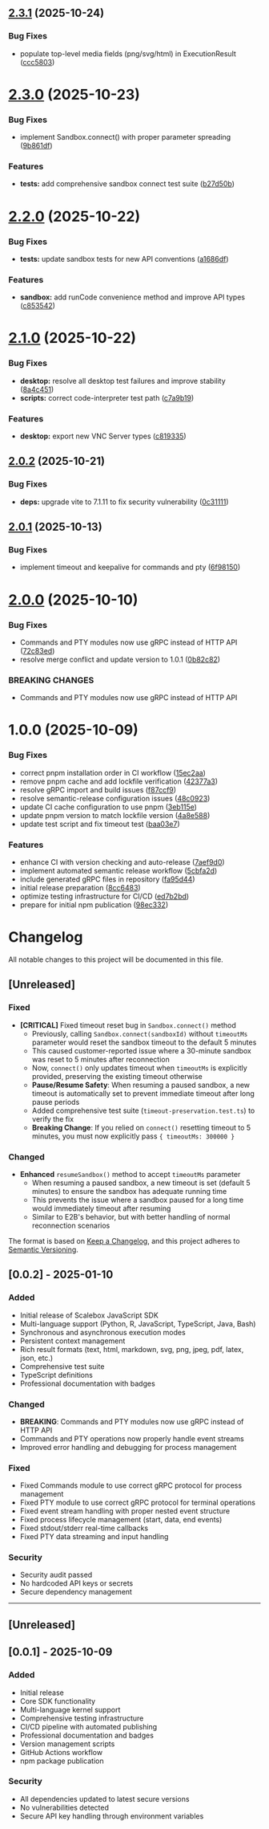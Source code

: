 ## [2.3.1](https://github.com/scalebox-dev/scalebox-sdk-js/compare/v2.3.0...v2.3.1) (2025-10-24)


### Bug Fixes

* populate top-level media fields (png/svg/html) in ExecutionResult ([ccc5803](https://github.com/scalebox-dev/scalebox-sdk-js/commit/ccc5803fc0fb8c79d72f097038ee19eacad8d49f))

# [2.3.0](https://github.com/scalebox-dev/scalebox-sdk-js/compare/v2.2.0...v2.3.0) (2025-10-23)


### Bug Fixes

* implement Sandbox.connect() with proper parameter spreading ([9b861df](https://github.com/scalebox-dev/scalebox-sdk-js/commit/9b861df366469554dadf9f9152817fa348636c48))


### Features

* **tests:** add comprehensive sandbox connect test suite ([b27d50b](https://github.com/scalebox-dev/scalebox-sdk-js/commit/b27d50b7227168af3e3ca7c761b849c848a0455c))

# [2.2.0](https://github.com/scalebox-dev/scalebox-sdk-js/compare/v2.1.0...v2.2.0) (2025-10-22)


### Bug Fixes

* **tests:** update sandbox tests for new API conventions ([a1686df](https://github.com/scalebox-dev/scalebox-sdk-js/commit/a1686dfb99dd27169048863d0f09409408c3ea24))


### Features

* **sandbox:** add runCode convenience method and improve API types ([c853542](https://github.com/scalebox-dev/scalebox-sdk-js/commit/c853542881a1676785f5f9073a3426f36b6e2cb9))

# [2.1.0](https://github.com/scalebox-dev/scalebox-sdk-js/compare/v2.0.2...v2.1.0) (2025-10-22)


### Bug Fixes

* **desktop:** resolve all desktop test failures and improve stability ([8a4c451](https://github.com/scalebox-dev/scalebox-sdk-js/commit/8a4c4516cb7371c11c6516b8d3af48b4476c7c4b))
* **scripts:** correct code-interpreter test path ([c7a9b19](https://github.com/scalebox-dev/scalebox-sdk-js/commit/c7a9b196170f07a45a9ad200768fb4d651c29450))


### Features

* **desktop:** export new VNC Server types ([c819335](https://github.com/scalebox-dev/scalebox-sdk-js/commit/c819335e8764e2b4d80783215733b496586c60bd))

## [2.0.2](https://github.com/scalebox-dev/scalebox-sdk-js/compare/v2.0.1...v2.0.2) (2025-10-21)


### Bug Fixes

* **deps:** upgrade vite to 7.1.11 to fix security vulnerability ([0c31111](https://github.com/scalebox-dev/scalebox-sdk-js/commit/0c31111fd37b7a842597dd5a9216156d668420ed))

## [2.0.1](https://github.com/scalebox-dev/scalebox-sdk-js/compare/v2.0.0...v2.0.1) (2025-10-13)


### Bug Fixes

* implement timeout and keepalive for commands and pty ([6f98150](https://github.com/scalebox-dev/scalebox-sdk-js/commit/6f98150687b66db83c215dab158181612d269023))

# [2.0.0](https://github.com/scalebox-dev/scalebox-sdk-js/compare/v1.0.0...v2.0.0) (2025-10-10)


### Bug Fixes

* Commands and PTY modules now use gRPC instead of HTTP API ([72c83ed](https://github.com/scalebox-dev/scalebox-sdk-js/commit/72c83ed87d87ce2260faeabbb03f1ea86f181ebb))
* resolve merge conflict and update version to 1.0.1 ([0b82c82](https://github.com/scalebox-dev/scalebox-sdk-js/commit/0b82c82fc6a9d4db38b385bd95431703ac39c69f))


### BREAKING CHANGES

* Commands and PTY modules now use gRPC instead of HTTP API

# 1.0.0 (2025-10-09)


### Bug Fixes

* correct pnpm installation order in CI workflow ([15ec2aa](https://github.com/scalebox-dev/scalebox-sdk-js/commit/15ec2aaf60118f6882bbcc1b3f701360bcac86fb))
* remove pnpm cache and add lockfile verification ([42377a3](https://github.com/scalebox-dev/scalebox-sdk-js/commit/42377a30121d668cfbd35b9f037b9069cc2ed5fc))
* resolve gRPC import and build issues ([f87ccf9](https://github.com/scalebox-dev/scalebox-sdk-js/commit/f87ccf9c6bf89bad1166129771833e3328359e18))
* resolve semantic-release configuration issues ([48c0923](https://github.com/scalebox-dev/scalebox-sdk-js/commit/48c0923ef4a9afd2c6dff72614c3d8c88c7b187a))
* update CI cache configuration to use pnpm ([3eb115e](https://github.com/scalebox-dev/scalebox-sdk-js/commit/3eb115ed8ca490a2f853a21fbe2441a6ca66bba2))
* update pnpm version to match lockfile version ([4a8e588](https://github.com/scalebox-dev/scalebox-sdk-js/commit/4a8e588772c4f457130778bc8463c80eb4f67125))
* update test script and fix timeout test ([baa03e7](https://github.com/scalebox-dev/scalebox-sdk-js/commit/baa03e720ad53b2008ac1f9381b9aaf5271b0730))


### Features

* enhance CI with version checking and auto-release ([7aef9d0](https://github.com/scalebox-dev/scalebox-sdk-js/commit/7aef9d04e25f3563062ff55672f4769da4261e97))
* implement automated semantic release workflow ([5cbfa2d](https://github.com/scalebox-dev/scalebox-sdk-js/commit/5cbfa2d087b9076412a9332bd5366c93d350a3d4))
* include generated gRPC files in repository ([fa95d44](https://github.com/scalebox-dev/scalebox-sdk-js/commit/fa95d44b557b67b391fb3b76e2ade6ec946ef192))
* initial release preparation ([8cc6483](https://github.com/scalebox-dev/scalebox-sdk-js/commit/8cc6483ac3e2914ae5c65a466e5ccdb446c40bfe))
* optimize testing infrastructure for CI/CD ([ed7b2bd](https://github.com/scalebox-dev/scalebox-sdk-js/commit/ed7b2bd381f1ff5fc2ed09077806bb939bb36b71))
* prepare for initial npm publication ([98ec332](https://github.com/scalebox-dev/scalebox-sdk-js/commit/98ec3320b7622d91d28b96925d505ccf9f17b78b))

# Changelog

All notable changes to this project will be documented in this file.

## [Unreleased]

### Fixed
- **[CRITICAL]** Fixed timeout reset bug in `Sandbox.connect()` method
  - Previously, calling `Sandbox.connect(sandboxId)` without `timeoutMs` parameter would reset the sandbox timeout to the default 5 minutes
  - This caused customer-reported issue where a 30-minute sandbox was reset to 5 minutes after reconnection
  - Now, `connect()` only updates timeout when `timeoutMs` is explicitly provided, preserving the existing timeout otherwise
  - **Pause/Resume Safety**: When resuming a paused sandbox, a new timeout is automatically set to prevent immediate timeout after long pause periods
  - Added comprehensive test suite (`timeout-preservation.test.ts`) to verify the fix
  - **Breaking Change**: If you relied on `connect()` resetting timeout to 5 minutes, you must now explicitly pass `{ timeoutMs: 300000 }`

### Changed
- **Enhanced** `resumeSandbox()` method to accept `timeoutMs` parameter
  - When resuming a paused sandbox, a new timeout is set (default 5 minutes) to ensure the sandbox has adequate running time
  - This prevents the issue where a sandbox paused for a long time would immediately timeout after resuming
  - Similar to E2B's behavior, but with better handling of normal reconnection scenarios

The format is based on [Keep a Changelog](https://keepachangelog.com/en/1.0.0/),
and this project adheres to [Semantic Versioning](https://semver.org/spec/v2.0.0.html).

## [0.0.2] - 2025-01-10

### Added
- Initial release of Scalebox JavaScript SDK
- Multi-language support (Python, R, JavaScript, TypeScript, Java, Bash)
- Synchronous and asynchronous execution modes
- Persistent context management
- Rich result formats (text, html, markdown, svg, png, jpeg, pdf, latex, json, etc.)
- Comprehensive test suite
- TypeScript definitions
- Professional documentation with badges

### Changed
- **BREAKING**: Commands and PTY modules now use gRPC instead of HTTP API
- Commands and PTY operations now properly handle event streams
- Improved error handling and debugging for process management

### Fixed
- Fixed Commands module to use correct gRPC protocol for process management
- Fixed PTY module to use correct gRPC protocol for terminal operations
- Fixed event stream handling with proper nested event structure
- Fixed process lifecycle management (start, data, end events)
- Fixed stdout/stderr real-time callbacks
- Fixed PTY data streaming and input handling

### Security
- Security audit passed
- No hardcoded API keys or secrets
- Secure dependency management

---

## [Unreleased]

## [0.0.1] - 2025-10-09

### Added
- Initial release
- Core SDK functionality
- Multi-language kernel support
- Comprehensive testing infrastructure
- CI/CD pipeline with automated publishing
- Professional documentation and badges
- Version management scripts
- GitHub Actions workflow
- npm package publication

### Security
- All dependencies updated to latest secure versions
- No vulnerabilities detected
- Secure API key handling through environment variables
